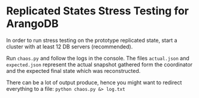 Replicated States Stress Testing for ArangoDB
============================================

In order to run stress testing on the prototype replicated state,
start a cluster with at least 12 DB servers (recommended).  

Run `chaos.py` and follow the logs in the console.
The files `actual.json` and `expected.json` represent the actual snapshot gathered form the coordinator and the expected final
state which was reconstructed.  

There can be a lot of output produce, hence you might want to redirect everything to a file: `python chaos.py &> log.txt`